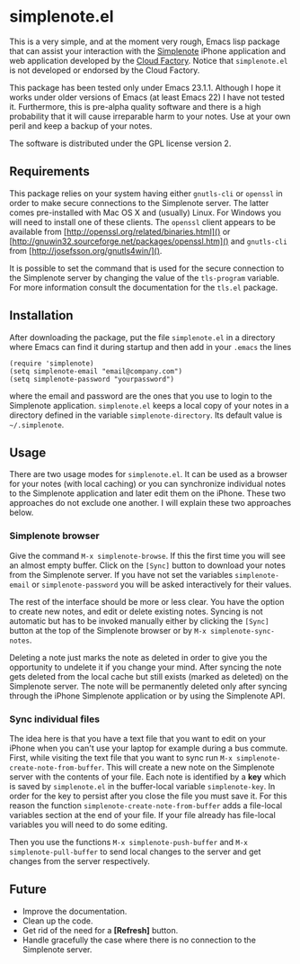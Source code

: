 # simplenote.el

This is a very simple, and at the moment very rough, Emacs lisp package that can
assist your interaction with the [Simplenote][sn] iPhone application and web
application developed by the [Cloud Factory][cf]. Notice that `simplenote.el` is
not developed or endorsed by the Cloud Factory.

This package has been tested only under Emacs 23.1.1. Although I hope it works
under older versions of Emacs (at least Emacs 22) I have not tested
it. Furthermore, this is pre-alpha quality software and there is a high
probability that it will cause irreparable harm to your notes. Use at your own
peril and keep a backup of your notes.

The software is distributed under the GPL license version 2.

## Requirements

This package relies on your system having either `gnutls-cli` or `openssl` in
order to make secure connections to the Simplenote server. The latter comes
pre-installed with Mac OS X and (usually) Linux. For Windows you will need to
install one of these clients. The `openssl` client appears to be available from
[http://openssl.org/related/binaries.html]() or
[http://gnuwin32.sourceforge.net/packages/openssl.htm]() and `gnutls-cli` from
[http://josefsson.org/gnutls4win/](). 

It is possible to set the command that is used for the secure connection to the
Simplenote server by changing the value of the `tls-program` variable. For more
information consult the documentation for the `tls.el` package.

## Installation

After downloading the package, put the file `simplenote.el` in a directory where
Emacs can find it during startup and then add in your `.emacs` the lines

    (require 'simplenote)
    (setq simplenote-email "email@company.com")
    (setq simplenote-password "yourpassword")
    
where the email and password are the ones that you use to login to the
Simplenote application. `simplenote.el` keeps a local copy of your notes in a
directory defined in the variable `simplenote-directory`. Its default value is
`~/.simplenote`.

## Usage

There are two usage modes for `simplenote.el`. It can be used as a browser for
your notes (with local caching) or you can synchronize individual notes to the
Simplenote application and later edit them on the iPhone. These two approaches
do not exclude one another. I will explain these two approaches below.

### Simplenote browser

Give the command `M-x simplenote-browse`. If this the first time you will see an
almost empty buffer. Click on the `[Sync]` button to download your notes from
the Simplenote server. If you have not set the variables `simplenote-email` or
`simplenote-password` you will be asked interactively for their values.

The rest of the interface should be more or less clear. You have the option to
create new notes, and edit or delete existing notes. Syncing is not automatic
but has to be invoked manually either by clicking the `[Sync]` button at the top
of the Simplenote browser or by `M-x simplenote-sync-notes`.

Deleting a note just marks the note as deleted in order to give you the
opportunity to undelete it if you change your mind. After syncing the note gets
deleted from the local cache but still exists (marked as deleted) on the
Simplenote server. The note will be permanently deleted only after syncing
through the iPhone Simplenote application or by using the Simplenote API.

### Sync individual files

The idea here is that you have a text file that you want to edit on your iPhone
when you can't use your laptop for example during a bus commute. First, while
visiting the text file that you want to sync run `M-x
simplenote-create-note-from-buffer`. This will create a new note on the
Simplenote server with the contents of your file. Each note is identified by a
**key** which is saved by `simplenote.el` in the buffer-local variable
`simplenote-key`. In order for the key to persist after you close the file you
must save it. For this reason the function `simplenote-create-note-from-buffer`
adds a file-local variables section at the end of your file. If your file
already has file-local variables you will need to do some editing.

Then you use the functions `M-x simplenote-push-buffer` and `M-x
simplenote-pull-buffer` to send local changes to the server and get changes from
the server respectively.

## Future

* Improve the documentation.
* Clean up the code.
* Get rid of the need for a **[Refresh]** button.
* Handle gracefully the case where there is no connection to the Simplenote server.

[cf]: http://cloud-factory.com/
[sn]: http://simplenoteapp.com/
